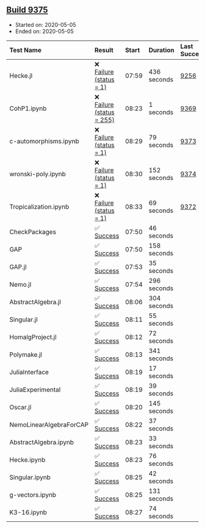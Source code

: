 ## [Build 9375](https://oscarci.mathematik.uni-kl.de/job/oscar/9375/)

* Started on: 2020-05-05
* Ended on: 2020-05-05

| Test Name    | Result | Start | Duration | Last Success | First Failure |
|:-------------|:-------|:------|:---------|:-------------|:--------------|
| Hecke.jl | ❌ [Failure (status = 1)](https://oscarci.mathematik.uni-kl.de/job/oscar/9375/artifact/logs/build-9375/Hecke.jl.log) | 07:59 | 436 seconds | [9256](https://oscarci.mathematik.uni-kl.de/job/oscar/9256/) | [9257](https://oscarci.mathematik.uni-kl.de/job/oscar/9257/) |
| CohP1.ipynb | ❌ [Failure (status = 255)](https://oscarci.mathematik.uni-kl.de/job/oscar/9375/artifact/logs/build-9375/CohP1.ipynb.log) | 08:23 | 1 seconds | [9369](https://oscarci.mathematik.uni-kl.de/job/oscar/9369/) | [9370](https://oscarci.mathematik.uni-kl.de/job/oscar/9370/) |
| c-automorphisms.ipynb | ❌ [Failure (status = 1)](https://oscarci.mathematik.uni-kl.de/job/oscar/9375/artifact/logs/build-9375/c-automorphisms.ipynb.log) | 08:29 | 79 seconds | [9373](https://oscarci.mathematik.uni-kl.de/job/oscar/9373/) | [9374](https://oscarci.mathematik.uni-kl.de/job/oscar/9374/) |
| wronski-poly.ipynb | ❌ [Failure (status = 1)](https://oscarci.mathematik.uni-kl.de/job/oscar/9375/artifact/logs/build-9375/wronski-poly.ipynb.log) | 08:30 | 152 seconds | [9374](https://oscarci.mathematik.uni-kl.de/job/oscar/9374/) | [9375](https://oscarci.mathematik.uni-kl.de/job/oscar/9375/) |
| Tropicalization.ipynb | ❌ [Failure (status = 1)](https://oscarci.mathematik.uni-kl.de/job/oscar/9375/artifact/logs/build-9375/Tropicalization.ipynb.log) | 08:33 | 69 seconds | [9372](https://oscarci.mathematik.uni-kl.de/job/oscar/9372/) | [9373](https://oscarci.mathematik.uni-kl.de/job/oscar/9373/) |
| CheckPackages | ✅ [Success](https://oscarci.mathematik.uni-kl.de/job/oscar/9375/artifact/logs/build-9375/CheckPackages.log) | 07:50 | 46 seconds |  |  |
| GAP | ✅ [Success](https://oscarci.mathematik.uni-kl.de/job/oscar/9375/artifact/logs/build-9375/GAP.log) | 07:50 | 158 seconds |  |  |
| GAP.jl | ✅ [Success](https://oscarci.mathematik.uni-kl.de/job/oscar/9375/artifact/logs/build-9375/GAP.jl.log) | 07:53 | 35 seconds |  |  |
| Nemo.jl | ✅ [Success](https://oscarci.mathematik.uni-kl.de/job/oscar/9375/artifact/logs/build-9375/Nemo.jl.log) | 07:54 | 296 seconds |  |  |
| AbstractAlgebra.jl | ✅ [Success](https://oscarci.mathematik.uni-kl.de/job/oscar/9375/artifact/logs/build-9375/AbstractAlgebra.jl.log) | 08:06 | 304 seconds |  |  |
| Singular.jl | ✅ [Success](https://oscarci.mathematik.uni-kl.de/job/oscar/9375/artifact/logs/build-9375/Singular.jl.log) | 08:11 | 55 seconds |  |  |
| HomalgProject.jl | ✅ [Success](https://oscarci.mathematik.uni-kl.de/job/oscar/9375/artifact/logs/build-9375/HomalgProject.jl.log) | 08:12 | 72 seconds |  |  |
| Polymake.jl | ✅ [Success](https://oscarci.mathematik.uni-kl.de/job/oscar/9375/artifact/logs/build-9375/Polymake.jl.log) | 08:13 | 341 seconds |  |  |
| JuliaInterface | ✅ [Success](https://oscarci.mathematik.uni-kl.de/job/oscar/9375/artifact/logs/build-9375/JuliaInterface.log) | 08:19 | 17 seconds |  |  |
| JuliaExperimental | ✅ [Success](https://oscarci.mathematik.uni-kl.de/job/oscar/9375/artifact/logs/build-9375/JuliaExperimental.log) | 08:19 | 39 seconds |  |  |
| Oscar.jl | ✅ [Success](https://oscarci.mathematik.uni-kl.de/job/oscar/9375/artifact/logs/build-9375/Oscar.jl.log) | 08:20 | 145 seconds |  |  |
| NemoLinearAlgebraForCAP | ✅ [Success](https://oscarci.mathematik.uni-kl.de/job/oscar/9375/artifact/logs/build-9375/NemoLinearAlgebraForCAP.log) | 08:22 | 37 seconds |  |  |
| AbstractAlgebra.ipynb | ✅ [Success](https://oscarci.mathematik.uni-kl.de/job/oscar/9375/artifact/logs/build-9375/AbstractAlgebra.ipynb.log) | 08:23 | 33 seconds |  |  |
| Hecke.ipynb | ✅ [Success](https://oscarci.mathematik.uni-kl.de/job/oscar/9375/artifact/logs/build-9375/Hecke.ipynb.log) | 08:23 | 76 seconds |  |  |
| Singular.ipynb | ✅ [Success](https://oscarci.mathematik.uni-kl.de/job/oscar/9375/artifact/logs/build-9375/Singular.ipynb.log) | 08:25 | 42 seconds |  |  |
| g-vectors.ipynb | ✅ [Success](https://oscarci.mathematik.uni-kl.de/job/oscar/9375/artifact/logs/build-9375/g-vectors.ipynb.log) | 08:25 | 131 seconds |  |  |
| K3-16.ipynb | ✅ [Success](https://oscarci.mathematik.uni-kl.de/job/oscar/9375/artifact/logs/build-9375/K3-16.ipynb.log) | 08:27 | 74 seconds |  |  |
